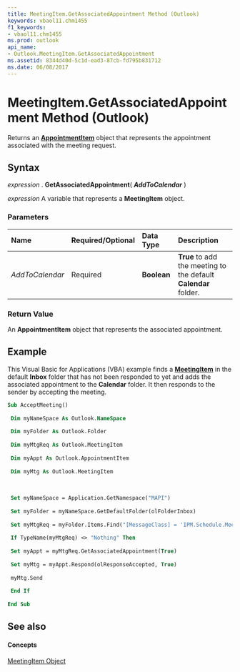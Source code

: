```yaml
---
title: MeetingItem.GetAssociatedAppointment Method (Outlook)
keywords: vbaol11.chm1455
f1_keywords:
- vbaol11.chm1455
ms.prod: outlook
api_name:
- Outlook.MeetingItem.GetAssociatedAppointment
ms.assetid: 8344d40d-5c1d-ead3-87cb-fd795b831712
ms.date: 06/08/2017
---
```



# MeetingItem.GetAssociatedAppointment Method (Outlook)

Returns an **[AppointmentItem](appointmentitem-object-outlook.md)** object that represents the appointment associated with the meeting request.


## Syntax

 _expression_ . **GetAssociatedAppointment**( **_AddToCalendar_** )

 _expression_ A variable that represents a **MeetingItem** object.


### Parameters



|**Name**|**Required/Optional**|**Data Type**|**Description**|
|:-----|:-----|:-----|:-----|
| _AddToCalendar_|Required| **Boolean**| **True** to add the meeting to the default **Calendar** folder.|

### Return Value

An **AppointmentItem** object that represents the associated appointment.


## Example

This Visual Basic for Applications (VBA) example finds a **[MeetingItem](meetingitem-object-outlook.md)** in the default **Inbox** folder that has not been responded to yet and adds the associated appointment to the **Calendar** folder. It then responds to the sender by accepting the meeting.


```vb
Sub AcceptMeeting() 
 
 Dim myNameSpace As Outlook.NameSpace 
 
 Dim myFolder As Outlook.Folder 
 
 Dim myMtgReq As Outlook.MeetingItem 
 
 Dim myAppt As Outlook.AppointmentItem 
 
 Dim myMtg As Outlook.MeetingItem 
 
 
 
 Set myNameSpace = Application.GetNamespace("MAPI") 
 
 Set myFolder = myNameSpace.GetDefaultFolder(olFolderInbox) 
 
 Set myMtgReq = myFolder.Items.Find("[MessageClass] = 'IPM.Schedule.Meeting.Request'") 
 
 If TypeName(myMtgReq) <> "Nothing" Then 
 
 Set myAppt = myMtgReq.GetAssociatedAppointment(True) 
 
 Set myMtg = myAppt.Respond(olResponseAccepted, True) 
 
 myMtg.Send 
 
 End If 
 
End Sub
```


## See also


#### Concepts


[MeetingItem Object](meetingitem-object-outlook.md)

